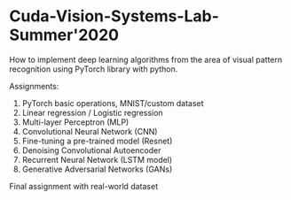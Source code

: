 # Cuda-Vision-Systems-Lab-Summer'2020

How to implement deep learning algorithms from the area
of visual pattern recognition using PyTorch library with python.

Assignments:
1. PyTorch basic operations, MNIST/custom dataset
2. Linear regression / Logistic regression
3. Multi-layer Perceptron (MLP)
4. Convolutional Neural Network (CNN)
5. Fine-tuning a pre-trained model (Resnet)
6. Denoising Convolutional Autoencoder
7. Recurrent Neural Network (LSTM model)
8. Generative Adversarial Networks (GANs)

Final assignment with real-world dataset
